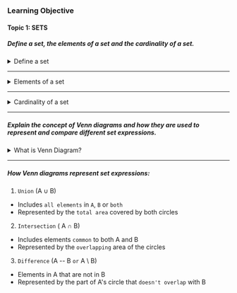 ### Learning Objective

#### Topic 1: SETS

##### Define a set, the elements of a set and the cardinality of a set.

<details>
  <summary>Define a set</summary>

A `set` is a well-defined collection of distinct objects, considered as a whole.
These objects are called elements or members of the set.

- Sets are usually denoted by capital letters (e.g, A,B,S)
- Elements are typically inside curly braces: A = {1,2,3}

</details>

---

<details>
  <summary>Elements of a set</summary>

The `elements` of a set are the individual objects or members contained in the set.

- If an element a belongs to set A, we write a ∈ A
- If it does not belong, we write a ∉ B

</details>

---

<details>
  <summary>Cardinality of a set</summary>

The `cardinality` of a set is the number of elements in the set.

- Denoted by vertical bars: |A|
- Example if A = {2,4,6}, then |A| = 3

</details>

---

##### Explain the concept of Venn diagrams and how they are used to represent and compare different set expressions.

<details>
  <summary>What is Venn Diagram?</summary>

A `Venn diagram` is a visual way to represent sets and their relationships using overlapping circles.
Each circle represents a set, and the `overlapping areas` show where the sets share common elements (i.e interactions).
The universal set (everything under consideration) is often shown as a rectangle containing all the circles.

</details>

---

##### How Venn diagrams represent set expressions:

1. `Union` (A ∪ B)

- Includes `all elements` in `A`, `B` or `both`
- Represented by the `total area` covered by both circles

2. `Intersection` ( A ∩ B)

- Includes elements `common` to both A and B
- Represented by the `overlapping` area of the circles

3. `Difference` (A -- B `or` A \ B)

- Elements in A that are not in B
- Represented by the part of A's circle that `doesn't overlap` with B
